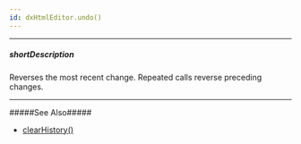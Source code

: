 ```yaml
---
id: dxHtmlEditor.undo()
---
```

---
##### shortDescription
Reverses the most recent change. Repeated calls reverse preceding changes.

---
#####See Also#####
- [clearHistory()](/api-reference/10%20UI%20Widgets/dxHtmlEditor/3%20Methods/clearHistory().md '/Documentation/ApiReference/UI_Widgets/dxHtmlEditor/Methods/#clearHistory')